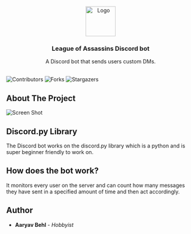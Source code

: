 <br/>
<p align="center">
  <a href="https://github.com/aaryavbehl/loaofficialbot">
    <img src="https://cdn.dribbble.com/users/164425/screenshots/4219620/neonwavenightmood_v2.gif" alt="Logo" width="80" height="80">
  </a>

  <h3 align="center">League of Assassins Discord bot</h3>

  <p align="center">
    A Discord bot that sends users custom DMs.
    <br/>
    <br/>
  </p>
</p>

![Contributors](https://img.shields.io/github/contributors/aaryavbehl/loaofficialbot?color=dark-green) ![Forks](https://img.shields.io/github/forks/aaryavbehl/loaofficialbot?style=social) ![Stargazers](https://img.shields.io/github/stars/aaryavbehl/loaofficialbot?style=social) 

## About The Project

![Screen Shot](https://cdn.discordapp.com/attachments/865856442530529301/1151890527797653524/image.png)


## Discord.py Library

The Discord bot works on the discord.py library which is a python and is super beginner friendly to work on.

## How does the bot work?

It monitors every user on the server and can count how many messages they have sent in a specified amount of time and then act accordingly.
## Author

* **Aaryav Behl** - *Hobbyist*

